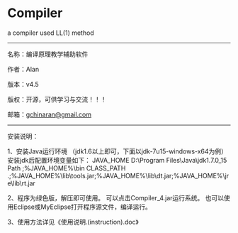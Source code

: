 Compiler
========

a compiler used LL(1) method

-----------------------------------------------------
名称：编译原理教学辅助软件

作者：Alan

版本：v4.5

版权：开源，可供学习与交流！！！

邮箱：gchinaran@gmail.com

-----------------------------------------------------

安装说明：

1、安装Java运行环境
（jdk1.6以上即可，下面以jdk-7u15-windows-x64为例）
安装jdk后配置环境变量如下：
JAVA_HOME  D:\Program Files\Java\jdk1.7.0_15
Path		;%JAVA_HOME%\bin
CLASS_PATH	.;%JAVA_HOME%\lib\tools.jar;%JAVA_HOME%\lib\dt.jar;%JAVA_HOME%\jre\lib\rt.jar

2、程序为绿色版，解压即可使用。
   可以点击Compiler_4.jar运行系统。
   也可以使用Eclipse或MyEclipse打开程序源文件，编译运行。

3、使用方法详见《使用说明.(instruction).doc》

